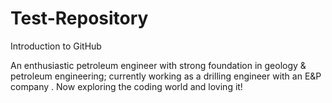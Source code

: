 # Test-Repository

Introduction to GitHub

An enthusiastic petroleum engineer with strong foundation in geology & petroleum engineering; currently working as a drilling engineer with an E&P company . Now exploring the coding world and loving it! 
